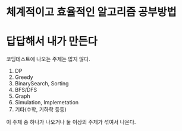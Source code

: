 # 체계적이고 효율적인 알고리즘 공부방법

답답해서 내가 만든다
===================================

코딩테스트에 나오는 주제는 많지 않다.
1. DP
2. Greedy
3. BinarySearch, Sorting
4. BFS/DFS
5. Graph
6. Simulation, Implemetation
7. 기타(수학, 기하학 등등)

이 주제 중 하나가 나오거나 둘 이상의 주제가 섞여서 나온다.
